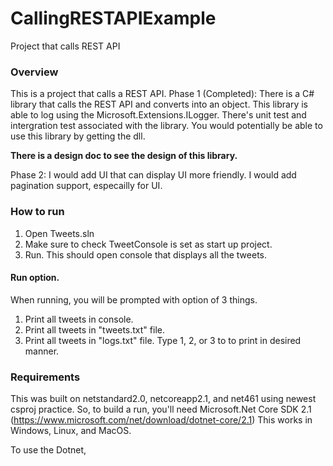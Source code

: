 # CallingRESTAPIExample
Project that calls REST API

### Overview
This is a project that calls a REST API.
Phase 1 (Completed): 
There is a C# library that calls the REST API and converts into an object. 
This library is able to log using the Microsoft.Extensions.ILogger.
There's unit test and intergration test associated with the library. 
You would potentially be able to use this library by getting the dll.

**There is a design doc to see the design of this library.**

Phase 2: I would add UI that can display UI more friendly.
I would add pagination support, especailly for UI.

### How to run
1. Open Tweets.sln
2. Make sure to check TweetConsole is set as start up project.
3. Run. This should open console that displays all the tweets.

#### Run option.
When running, you will be prompted with option of 3 things.
1. Print all tweets in console.
2. Print all tweets in "tweets.txt" file.
3. Print all tweets in "logs.txt" file.
Type 1, 2, or 3 to to print in desired manner.

### Requirements
This was built on netstandard2.0, netcoreapp2.1, and net461 using newest csproj practice.
So, to build a run, you'll  need Microsoft.Net Core SDK 2.1 (https://www.microsoft.com/net/download/dotnet-core/2.1)
This works in Windows, Linux, and MacOS.

To use the Dotnet, 


